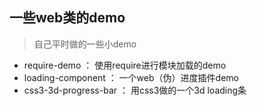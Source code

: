 ## 一些web类的demo


> 自己平时做的一些小demo



- require-demo ： 使用require进行模块加载的demo
- loading-component ： 一个web（伪）进度插件demo  
- css3-3d-progress-bar ： 用css3做的一个3d loading条
